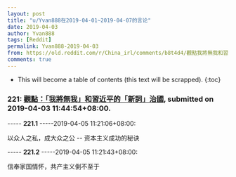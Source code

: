 ```yaml
---
layout: post
title: "u/Yvan888在2019-04-01~2019-04-07的言论"
date: 2019-04-03
author: Yvan888
tags: [Reddit]
permalink: Yvan888-2019-04-03
from: https://old.reddit.com/r/China_irl/comments/b8t4d4/觀點我將無我和習近平的新詞治國/
comments: true
---
```


* This will become a table of contents (this text will be scrapped).
{:toc}

### 221: [觀點：「我將無我」和習近平的「新詞」治國](https://old.reddit.com/r/China_irl/comments/b8t4d4/觀點我將無我和習近平的新詞治國/), submitted on 2019-04-03 11:44:54+08:00.

----- __221.1__ -----2019-04-05 11:21:06+08:00:

以众人之私，成大众之公 -- 资本主义成功的秘诀

----- __221.2__ -----2019-04-05 11:21:43+08:00:

信奉家国情怀，共产主义倒不至于

